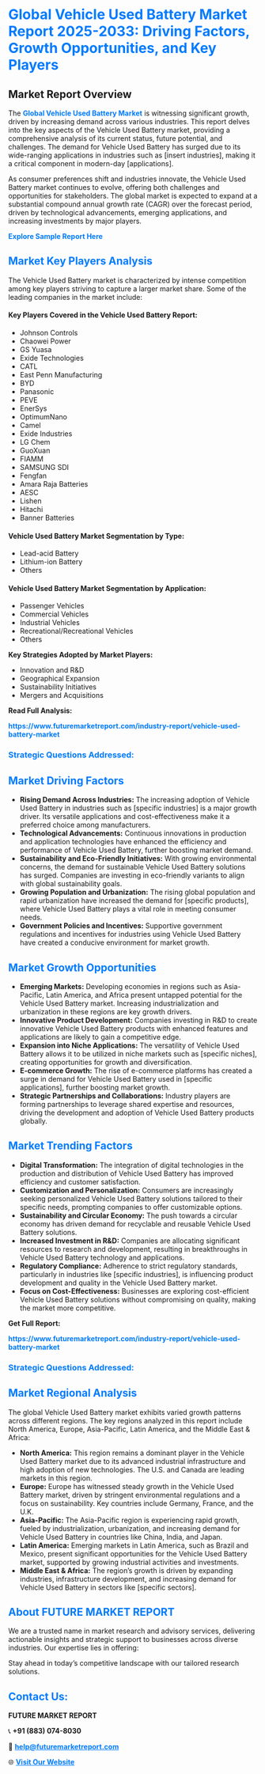 <h1 style="color: #007BFF;">Global Vehicle Used Battery Market Report 2025-2033: Driving Factors, Growth Opportunities, and Key Players</h1>

<section id="overview">
<h2>Market Report Overview</h2>
<p>The <a href="https://www.futuremarketreport.com/industry-report/vehicle-used-battery-market" style="color: #007BFF; text-decoration: none;"><strong>Global Vehicle Used Battery Market</strong></a> is witnessing significant growth, driven by increasing demand across various industries. This report delves into the key aspects of the Vehicle Used Battery market, providing a comprehensive analysis of its current status, future potential, and challenges. The demand for Vehicle Used Battery has surged due to its wide-ranging applications in industries such as [insert industries], making it a critical component in modern-day [applications].</p>
<p>As consumer preferences shift and industries innovate, the Vehicle Used Battery market continues to evolve, offering both challenges and opportunities for stakeholders. The global market is expected to expand at a substantial compound annual growth rate (CAGR) over the forecast period, driven by technological advancements, emerging applications, and increasing investments by major players.</p>
</section>

<section id="overview">
<p><a href="https://www.futuremarketreport.com/request-sample/reportId=42984" style="color: #007BFF; text-decoration: none;"><strong>Explore Sample Report Here</strong></a></p>
</section>

<section id="key-players">
<h2 style="color: #007BFF;">Market Key Players Analysis</h2>
<p>The Vehicle Used Battery market is characterized by intense competition among key players striving to capture a larger market share. Some of the leading companies in the market include:</p>
<h4>Key Players Covered in the Vehicle Used Battery Report:</h4>
<ul><li>Johnson Controls</li><li>Chaowei Power</li><li>GS Yuasa</li><li>Exide Technologies</li><li>CATL</li><li>East Penn Manufacturing</li><li>BYD</li><li>Panasonic</li><li>PEVE</li><li>EnerSys</li><li>OptimumNano</li><li>Camel</li><li>Exide Industries</li><li>LG Chem</li><li>GuoXuan</li><li>FIAMM</li><li>SAMSUNG SDI</li><li>Fengfan</li><li>Amara Raja Batteries</li><li>AESC</li><li>Lishen</li><li>Hitachi</li><li>Banner Batteries</li></ul>
<h4>Vehicle Used Battery Market Segmentation by Type:</h4>
<ul><li>Lead-acid Battery</li><li>Lithium-ion Battery</li><li>Others</li></ul>

<h4>Vehicle Used Battery Market Segmentation by Application:</h4>
<ul><li>Passenger Vehicles</li><li>Commercial Vehicles</li><li>Industrial Vehicles</li><li>Recreational/Recreational Vehicles</li><li>Others</li></ul>
<p><strong>Key Strategies Adopted by Market Players:</strong></p>
<ul>
<li>Innovation and R&D</li>
<li>Geographical Expansion</li>
<li>Sustainability Initiatives</li>
<li>Mergers and Acquisitions</li>
</ul>
</section>

<section>
<p><strong>Read Full Analysis: </strong></p><a href="https://www.futuremarketreport.com/industry-report/vehicle-used-battery-market" style="color: #007BFF; text-decoration: none;"><strong>https://www.futuremarketreport.com/industry-report/vehicle-used-battery-market</strong></a>
<h3 style="color: #007BFF;">Strategic Questions Addressed:</h3>
</section>

<section id="driving-factors">
<h2 style="color: #007BFF;">Market Driving Factors</h2>
<ul>
<li><strong>Rising Demand Across Industries:</strong> The increasing adoption of Vehicle Used Battery in industries such as [specific industries] is a major growth driver. Its versatile applications and cost-effectiveness make it a preferred choice among manufacturers.</li>
<li><strong>Technological Advancements:</strong> Continuous innovations in production and application technologies have enhanced the efficiency and performance of Vehicle Used Battery, further boosting market demand.</li>
<li><strong>Sustainability and Eco-Friendly Initiatives:</strong> With growing environmental concerns, the demand for sustainable Vehicle Used Battery solutions has surged. Companies are investing in eco-friendly variants to align with global sustainability goals.</li>
<li><strong>Growing Population and Urbanization:</strong> The rising global population and rapid urbanization have increased the demand for [specific products], where Vehicle Used Battery plays a vital role in meeting consumer needs.</li>
<li><strong>Government Policies and Incentives:</strong> Supportive government regulations and incentives for industries using Vehicle Used Battery have created a conducive environment for market growth.</li>
</ul>
</section>

<section id="growth-opportunities">
<h2 style="color: #007BFF;">Market Growth Opportunities</h2>
<ul>
<li><strong>Emerging Markets:</strong> Developing economies in regions such as Asia-Pacific, Latin America, and Africa present untapped potential for the Vehicle Used Battery market. Increasing industrialization and urbanization in these regions are key growth drivers.</li>
<li><strong>Innovative Product Development:</strong> Companies investing in R&D to create innovative Vehicle Used Battery products with enhanced features and applications are likely to gain a competitive edge.</li>
<li><strong>Expansion into Niche Applications:</strong> The versatility of Vehicle Used Battery allows it to be utilized in niche markets such as [specific niches], creating opportunities for growth and diversification.</li>
<li><strong>E-commerce Growth:</strong> The rise of e-commerce platforms has created a surge in demand for Vehicle Used Battery used in [specific applications], further boosting market growth.</li>
<li><strong>Strategic Partnerships and Collaborations:</strong> Industry players are forming partnerships to leverage shared expertise and resources, driving the development and adoption of Vehicle Used Battery products globally.</li>
</ul>
</section>

<section id="trending-factors">
<h2 style="color: #007BFF;">Market Trending Factors</h2>
<ul>
<li><strong>Digital Transformation:</strong> The integration of digital technologies in the production and distribution of Vehicle Used Battery has improved efficiency and customer satisfaction.</li>
<li><strong>Customization and Personalization:</strong> Consumers are increasingly seeking personalized Vehicle Used Battery solutions tailored to their specific needs, prompting companies to offer customizable options.</li>
<li><strong>Sustainability and Circular Economy:</strong> The push towards a circular economy has driven demand for recyclable and reusable Vehicle Used Battery solutions.</li>
<li><strong>Increased Investment in R&D:</strong> Companies are allocating significant resources to research and development, resulting in breakthroughs in Vehicle Used Battery technology and applications.</li>
<li><strong>Regulatory Compliance:</strong> Adherence to strict regulatory standards, particularly in industries like [specific industries], is influencing product development and quality in the Vehicle Used Battery market.</li>
<li><strong>Focus on Cost-Effectiveness:</strong> Businesses are exploring cost-efficient Vehicle Used Battery solutions without compromising on quality, making the market more competitive.</li>
</ul>
</section>

<section>
<p><strong>Get Full Report: </strong></p><a href="https://www.futuremarketreport.com/industry-report/vehicle-used-battery-market" style="color: #007BFF; text-decoration: none;"><strong>https://www.futuremarketreport.com/industry-report/vehicle-used-battery-market</strong></a>
<h3 style="color: #007BFF;">Strategic Questions Addressed:</h3>
</section>


<section id="regional-analysis">
<h2 style="color: #007BFF;">Market Regional Analysis</h2>
<p>The global Vehicle Used Battery market exhibits varied growth patterns across different regions. The key regions analyzed in this report include North America, Europe, Asia-Pacific, Latin America, and the Middle East & Africa:</p>
<ul>
<li><strong>North America:</strong> This region remains a dominant player in the Vehicle Used Battery market due to its advanced industrial infrastructure and high adoption of new technologies. The U.S. and Canada are leading markets in this region.</li>
<li><strong>Europe:</strong> Europe has witnessed steady growth in the Vehicle Used Battery market, driven by stringent environmental regulations and a focus on sustainability. Key countries include Germany, France, and the U.K.</li>
<li><strong>Asia-Pacific:</strong> The Asia-Pacific region is experiencing rapid growth, fueled by industrialization, urbanization, and increasing demand for Vehicle Used Battery in countries like China, India, and Japan.</li>
<li><strong>Latin America:</strong> Emerging markets in Latin America, such as Brazil and Mexico, present significant opportunities for the Vehicle Used Battery market, supported by growing industrial activities and investments.</li>
<li><strong>Middle East & Africa:</strong> The region’s growth is driven by expanding industries, infrastructure development, and increasing demand for Vehicle Used Battery in sectors like [specific sectors].</li>
</ul>
</section>

<footer>
<h2 style="color: #007BFF;">About FUTURE MARKET REPORT</h2>
<p>We are a trusted name in market research and advisory services, delivering actionable insights and strategic support to businesses across diverse industries. Our expertise lies in offering:</p>

<p>Stay ahead in today’s competitive landscape with our tailored research solutions.</p>

<h2 style="color: #007BFF;">Contact Us:</h2>
<p><strong>FUTURE MARKET REPORT</strong></p>
<p>📞 <strong>+91 (883) 074-8030</strong></p>
<p>📧 <strong><a href="mailto:help@futuremarketreport.com" style="color: #007BFF;">help@futuremarketreport.com</a></strong></p>
<p>🌐 <strong><a href="https://www.futuremarketreport.com/" style="color: #007BFF;">Visit Our Website</a></strong></p>
</footer>